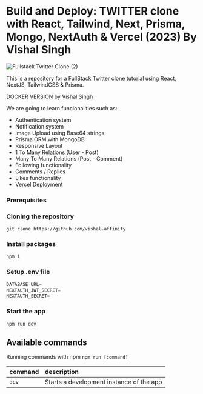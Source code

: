 # Build and Deploy: TWITTER clone with React, Tailwind, Next, Prisma, Mongo, NextAuth & Vercel (2023) By Vishal Singh

![Fullstack Twitter Clone (2)](https://st.adda247.com/https://wpassets.adda247.com/wp-content/uploads/multisite/sites/5/2023/07/24192500/88888-2.jpg)


This is a repository for a FullStack Twitter clone tutorial using React, NextJS, TailwindCSS & Prisma.

[DOCKER VERSION by Vishal Singh](https://github.com/vishal-affinity)

We are going to learn funcionalities such as:

- Authentication system
- Notification system
- Image Upload using Base64 strings
- Prisma ORM with MongoDB
- Responsive Layout
- 1 To Many Relations (User - Post)
- Many To Many Relations (Post - Comment)
- Following functionality
- Comments / Replies
- Likes functionality
- Vercel Deployment

### Prerequisites


### Cloning the repository

```shell
git clone https://github.com/vishal-affinity
```

### Install packages

```shell
npm i
```

### Setup .env file


```js
DATABASE_URL=
NEXTAUTH_JWT_SECRET=
NEXTAUTH_SECRET=
```

### Start the app

```shell
npm run dev
```

## Available commands

Running commands with npm `npm run [command]`

| command         | description                              |
| :-------------- | :--------------------------------------- |
| `dev`           | Starts a development instance of the app |
